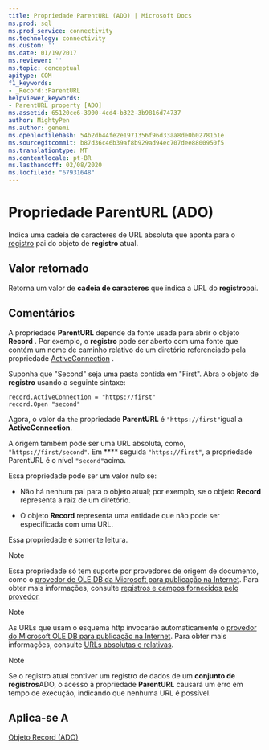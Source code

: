 ```yaml
---
title: Propriedade ParentURL (ADO) | Microsoft Docs
ms.prod: sql
ms.prod_service: connectivity
ms.technology: connectivity
ms.custom: ''
ms.date: 01/19/2017
ms.reviewer: ''
ms.topic: conceptual
apitype: COM
f1_keywords:
- _Record::ParentURL
helpviewer_keywords:
- ParentURL property [ADO]
ms.assetid: 65120ce6-3900-4cd4-b322-3b9816d74737
author: MightyPen
ms.author: genemi
ms.openlocfilehash: 54b2db44fe2e1971356f96d33aa8de0b02781b1e
ms.sourcegitcommit: b87d36c46b39af8b929ad94ec707dee8800950f5
ms.translationtype: MT
ms.contentlocale: pt-BR
ms.lasthandoff: 02/08/2020
ms.locfileid: "67931648"
---
```

# <a name="parenturl-property-ado"></a>Propriedade ParentURL (ADO)
Indica uma cadeia de caracteres de URL absoluta que aponta para o [registro](../../../ado/reference/ado-api/record-object-ado.md) pai do objeto de **registro** atual.  
  
## <a name="return-value"></a>Valor retornado  
 Retorna um valor de **cadeia de caracteres** que indica a URL do **registro**pai.  
  
## <a name="remarks"></a>Comentários  
 A propriedade **ParentURL** depende da fonte usada para abrir o objeto **Record** . Por exemplo, o **registro** pode ser aberto com uma fonte que contém um nome de caminho relativo de um diretório referenciado pela propriedade [ActiveConnection](../../../ado/reference/ado-api/activeconnection-property-ado.md) .  
  
 Suponha que "Second" seja uma pasta contida em "First". Abra o objeto de **registro** usando a seguinte sintaxe:  
  
```  
record.ActiveConnection = "https://first"  
record.Open "second"  
```  
  
 Agora, o valor da `the` propriedade **ParentURL** é `"https://first"`igual a **ActiveConnection**.  
  
 A origem também pode ser uma URL absoluta, como, `"https://first/second"`. Em **** seguida `"https://first"`, a propriedade ParentURL é o nível `"second"`acima.  
  
 Essa propriedade pode ser um valor nulo se:  
  
-   Não há nenhum pai para o objeto atual; por exemplo, se o objeto **Record** representa a raiz de um diretório.  
  
-   O objeto **Record** representa uma entidade que não pode ser especificada com uma URL.  
  
 Essa propriedade é somente leitura.  
  
> [!NOTE]
>  Essa propriedade só tem suporte por provedores de origem de documento, como o [provedor de OLE DB da Microsoft para publicação na Internet](../../../ado/guide/appendixes/microsoft-ole-db-provider-for-internet-publishing.md). Para obter mais informações, consulte [registros e campos fornecidos pelo provedor](../../../ado/guide/data/records-and-provider-supplied-fields.md).  
  
> [!NOTE]
>  As URLs que usam o esquema http invocarão automaticamente o [provedor do Microsoft OLE DB para publicação na Internet](../../../ado/guide/appendixes/microsoft-ole-db-provider-for-internet-publishing.md). Para obter mais informações, consulte [URLs absolutas e relativas](../../../ado/guide/data/absolute-and-relative-urls.md).  
  
> [!NOTE]
>  Se o registro atual contiver um registro de dados de um **conjunto de registros**ADO, o acesso à propriedade **ParentURL** causará um erro em tempo de execução, indicando que nenhuma URL é possível.  
  
## <a name="applies-to"></a>Aplica-se A  
 [Objeto Record (ADO)](../../../ado/reference/ado-api/record-object-ado.md)
